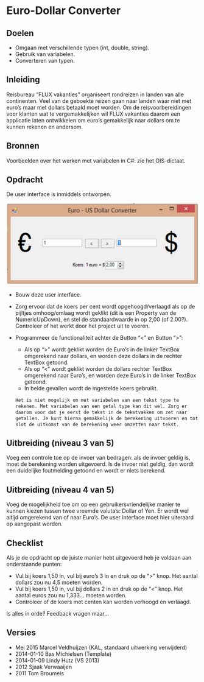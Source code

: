  # Euro-Dollar Converter
 
 ## Doelen
 + Omgaan met verschillende typen (int, double, string).
 + Gebruik van variabelen. 
 + Converteren van typen.
  
 ## Inleiding 
 Reisbureau “FLUX vakanties” organiseert rondreizen in landen van alle continenten. Veel van de geboekte reizen gaan naar landen waar niet met euro’s maar met dollars betaald moet worden. Om de reisvoorbereidingen voor klanten wat te vergemakkelijken wil FLUX vakanties daarom een applicatie laten ontwikkelen om euro’s gemakkelijk naar dollars om te kunnen rekenen en andersom. 
 
## Bronnen
Voorbeelden over het werken met variabelen in C#: zie het OIS-dictaat. 

## Opdracht 
De user interface is inmiddels ontworpen. 

![Aangeleverd ontwerp user interface](figures/euro-dollar-conv.png)

+ Bouw deze user interface. 
+ Zorg ervoor dat de koers per cent wordt opgehoogd/verlaagd als op de pijltjes omhoog/omlaag wordt geklikt (dit is een Property van de NumericUpDown), en stel de standaardwaarde in op 2,00 (of 2.00?). Controleer of het werkt door het project uit te voeren. 
+ Programmeer de functionaliteit achter de Button “<” en Button “>”: 
	+ Als op “>” wordt geklikt worden de Euro’s in de linker TextBox omgerekend naar dollars, en worden deze dollars in de rechter TextBox getoond. 
	+ Als op “<” wordt geklikt worden de dollars rechter TextBox omgerekend naar Euro’s, en worden deze Euro’s in de linker TextBox getoond. 
	+ In beide gevallen wordt de ingestelde koers gebruikt. 
	
	```
	Het is niet mogelijk om met variabelen van een tekst type te rekenen. Met variabelen van een getal type kan dit wel. Zorg er daarom voor dat je eerst de tekst in de tekstvakken om zet naar getallen. Je kunt hierna gemakkelijk de berekening uitvoeren en tot slot de uitkomst van de berekening weer omzetten naar tekst. 
	``` 
	
## Uitbreiding (niveau 3  van 5) 

Voeg een controle toe op de invoer van bedragen: als de invoer geldig is, moet de berekening worden uitgevoerd. Is de invoer niet geldig, dan wordt een duidelijke foutmelding getoond en wordt er niets berekend.

## Uitbreiding (niveau 4 van 5) 

Voeg de mogelijkheid toe om op een gebruikersvriendelijke manier te kunnen kiezen tussen twee vreemde valuta’s: Dollar of Yen. Er wordt wel altijd omgerekend van of naar Euro’s. De user interface moet hier uiteraard op aangepast worden. 

## Checklist 
Als je de opdracht op de juiste manier hebt uitgevoerd heb je voldaan aan onderstaande punten:
+ Vul bij koers 1,50 in, vul bij euro’s 3 in en druk op de “>” knop. Het aantal dollars zou nu 4,5 moeten worden.
+ Vul bij koers 1,50 in, vul bij dollars 2 in en druk op de “<” knop. Het aantal euros zou nu 1,333… moeten worden.
+ Controleer of de koers met centen kan worden verhoogd en verlaagd. 

Is alles in orde? Feedback vragen maar... 


## Versies 
+ Mei 2015 Marcel Veldhuijzen (KAL, standaard uitwerking verwijderd) 
+ 2014-01-10 Bas Michielsen (Template) 
+ 2014-01-09 Lindy Hutz (VS 2013) 
+ 2012 Sjaak Verwaaijen 
+ 2011 Tom Broumels


